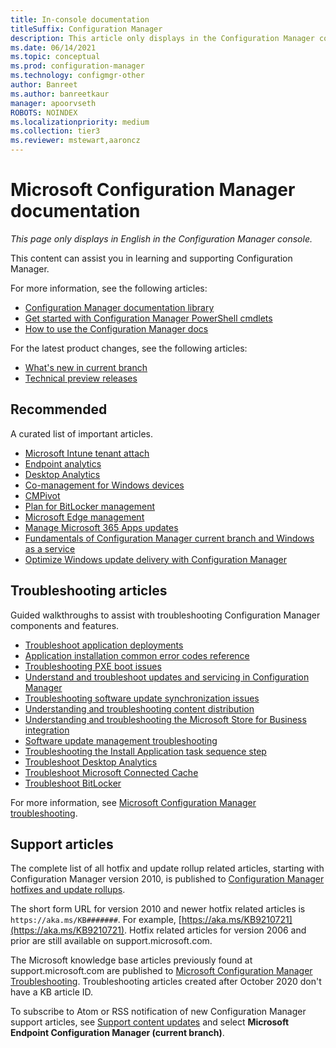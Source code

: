 ```yaml
---
title: In-console documentation
titleSuffix: Configuration Manager
description: This article only displays in the Configuration Manager console.
ms.date: 06/14/2021
ms.topic: conceptual
ms.prod: configuration-manager
ms.technology: configmgr-other
author: Banreet
ms.author: banreetkaur
manager: apoorvseth
ROBOTS: NOINDEX
ms.localizationpriority: medium
ms.collection: tier3
ms.reviewer: mstewart,aaroncz 
---
```


<!-- 
- Feature 1357546
- This page displays in-console, under the Community workspace, Documentation node.
- Don't use any relative links; must be full https://learn.microsoft.com and language neutral

All learn.microsoft.com links should include `?WT.mc_id=configmgr-console` campaign ID at the end for tracking links from the console.
-->

# Microsoft Configuration Manager documentation

*This page only displays in English in the Configuration Manager console.*

This content can assist you in learning and supporting Configuration Manager.

For more information, see the following articles:

- [Configuration Manager documentation library](https://learn.microsoft.com/mem/configmgr?WT.mc_id=configmgr-console)
- [Get started with Configuration Manager PowerShell cmdlets](https://learn.microsoft.com/powershell/sccm/overview?WT.mc_id=configmgr-console)
- [How to use the Configuration Manager docs](https://learn.microsoft.com/mem/use-docs?WT.mc_id=configmgr-console)

For the latest product changes, see the following articles:<!-- 8625956 -->

- [What's new in current branch](https://learn.microsoft.com/mem/configmgr/core/plan-design/changes/whats-new-incremental-versions#whats-new-in-configuration-manager-incremental-versions?WT.mc_id=configmgr-console)
- [Technical preview releases](https://learn.microsoft.com/mem/configmgr/core/get-started/technical-preview?WT.mc_id=configmgr-console)

## Recommended

A curated list of important articles.

- [Microsoft Intune tenant attach](https://learn.microsoft.com/mem/configmgr/tenant-attach/?WT.mc_id=configmgr-console)
- [Endpoint analytics](https://learn.microsoft.com/mem/analytics/?WT.mc_id=configmgr-console)
- [Desktop Analytics](https://learn.microsoft.com/mem/configmgr/desktop-analytics/?WT.mc_id=configmgr-console)
- [Co-management for Windows devices](https://learn.microsoft.com/mem/configmgr/comanage/?WT.mc_id=configmgr-console)
- [CMPivot](https://learn.microsoft.com/mem/configmgr/core/servers/manage/cmpivot?WT.mc_id=configmgr-console)
- [Plan for BitLocker management](https://learn.microsoft.com/mem/configmgr/protect/plan-design/bitlocker-management?WT.mc_id=configmgr-console)
- [Microsoft Edge management](https://learn.microsoft.com/mem/configmgr/apps/deploy-use/deploy-edge?WT.mc_id=configmgr-console)
- [Manage Microsoft 365 Apps updates](https://learn.microsoft.com/mem/configmgr/sum/deploy-use/manage-office-365-proplus-updates?WT.mc_id=configmgr-console)
- [Fundamentals of Configuration Manager current branch and Windows as a service](https://learn.microsoft.com/mem/configmgr/core/understand/configuration-manager-and-windows-as-service?WT.mc_id=configmgr-console)
- [Optimize Windows update delivery with Configuration Manager](https://learn.microsoft.com/mem/configmgr/sum/deploy-use/optimize-windows-10-update-delivery?WT.mc_id=configmgr-console)

## Troubleshooting articles

Guided walkthroughs to assist with troubleshooting Configuration Manager components and features.

- [Troubleshoot application deployments](https://learn.microsoft.com/mem/configmgr/apps/understand/app-deployment-technical-reference?WT.mc_id=configmgr-console)
- [Application installation common error codes reference](https://learn.microsoft.com/mem/configmgr/tenant-attach/app-install-error-reference?WT.mc_id=configmgr-console)
- [Troubleshooting PXE boot issues](https://learn.microsoft.com/troubleshoot/mem/configmgr/troubleshoot-pxe-boot-issues)
- [Understand and troubleshoot updates and servicing in Configuration Manager](https://learn.microsoft.com/troubleshoot/mem/configmgr/understand-troubleshoot-updates-servicing)
- [Troubleshooting software update synchronization issues](https://learn.microsoft.com/troubleshoot/mem/configmgr/troubleshoot-software-update-synchronization)
- [Understanding and troubleshooting content distribution](https://learn.microsoft.com/troubleshoot/mem/configmgr/content-distribution-introduction)
- [Understanding and troubleshooting the Microsoft Store for Business integration](https://learn.microsoft.com/mem/configmgr/apps/deploy-use/troubleshoot-microsoft-store-for-business-integration?WT.mc_id=configmgr-console)
- [Software update management troubleshooting](https://learn.microsoft.com/troubleshoot/mem/configmgr/troubleshoot-software-update-management)
- [Troubleshooting the Install Application task sequence step](https://learn.microsoft.com/troubleshoot/mem/configmgr/troubleshoot-install-application-step)
- [Troubleshoot Desktop Analytics](https://learn.microsoft.com/mem/configmgr/desktop-analytics/troubleshooting?WT.mc_id=configmgr-console)
- [Troubleshoot Microsoft Connected Cache](https://learn.microsoft.com/mem/configmgr/core/servers/deploy/configure/troubleshoot-microsoft-connected-cache?WT.mc_id=configmgr-console)
- [Troubleshoot BitLocker](https://learn.microsoft.com/mem/configmgr/protect/tech-ref/bitlocker/troubleshoot?WT.mc_id=configmgr-console)

For more information, see [Microsoft Configuration Manager troubleshooting](https://learn.microsoft.com/troubleshoot/mem/configmgr/welcome-configuration-manager).

## Support articles

The complete list of all hotfix and update rollup related articles, starting with Configuration Manager version 2010, is published to [Configuration Manager hotfixes and update rollups](https://learn.microsoft.com/mem/configmgr/hotfix?WT.mc_id=configmgr-console).

The short form URL for version 2010 and newer hotfix related articles is `https://aka.ms/KB#######`. For example, [https://aka.ms/KB9210721](https://aka.ms/KB9210721).
Hotfix related articles for version 2006 and prior are still available on support.microsoft.com.

The Microsoft knowledge base articles previously found at support.microsoft.com are published to [Microsoft Configuration Manager Troubleshooting](https://learn.microsoft.com/troubleshoot/mem/configmgr/welcome-configuration-manager). Troubleshooting articles created after October 2020 don't have a KB article ID.

To subscribe to Atom or RSS notification of new Configuration Manager support articles, see [Support content updates](https://support.microsoft.com/help/4089498/) and select **Microsoft Endpoint Configuration Manager (current branch)**.
